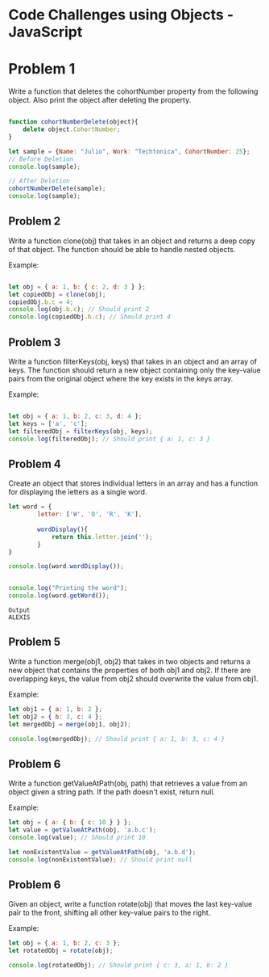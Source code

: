 # Code Challenges using Objects - JavaScript

# Problem 1

Write a function that deletes the cohortNumber property from the following object. Also print the object after deleting the property.

```javascript

function cohortNumberDelete(object){
    delete object.CohortNumber;
}

let sample = {Name: "Julio", Work: "Techtonica", CohortNumber: 25};
// Before Deletion
console.log(sample);

// After Deletion
cohortNumberDelete(sample);
console.log(sample);
```

## Problem 2

Write a function clone(obj) that takes in an object and returns a deep copy of that object. The function should be able to handle nested objects.

Example:

```javascript

let obj = { a: 1, b: { c: 2, d: 3 } };
let copiedObj = clone(obj);
copiedObj.b.c = 4;
console.log(obj.b.c); // Should print 2
console.log(copiedObj.b.c); // Should print 4
```

## Problem 3

Write a function filterKeys(obj, keys) that takes in an object and an array of keys. The function should return a new object containing only the key-value pairs from the original object where the key exists in the keys array.

Example:

```javascript

let obj = { a: 1, b: 2, c: 3, d: 4 };
let keys = ['a', 'c'];
let filteredObj = filterKeys(obj, keys);
console.log(filteredObj); // Should print { a: 1, c: 3 }
```

## Problem 4

Create an object that stores individual letters in an array and has a function for displaying the letters as a single word.

```javascript
let word = {
        letter: ['W', 'O', 'R', 'K'],
        
        wordDisplay(){
            return this.letter.join('');
        }
}

console.log(word.wordDisplay());


console.log("Printing the word");
console.log(word.getWord());
```

```
Output
ALEXIS
```

## Problem 5

Write a function merge(obj1, obj2) that takes in two objects and returns a new object that contains the properties of both obj1 and obj2. If there are overlapping keys, the value from obj2 should overwrite the value from obj1.

Example:

```javascript
let obj1 = { a: 1, b: 2 };
let obj2 = { b: 3, c: 4 };
let mergedObj = merge(obj1, obj2);

console.log(mergedObj); // Should print { a: 1, b: 3, c: 4 }
```

## Problem 6

Write a function getValueAtPath(obj, path) that retrieves a value from an object given a string path. If the path doesn't exist, return null.

Example:

```javascript
let obj = { a: { b: { c: 10 } } };
let value = getValueAtPath(obj, 'a.b.c');
console.log(value); // Should print 10

let nonExistentValue = getValueAtPath(obj, 'a.b.d');
console.log(nonExistentValue); // Should print null
```

## Problem 6

Given an object, write a function rotate(obj) that moves the last key-value pair to the front, shifting all other key-value pairs to the right.

Example:

```javascript
let obj = { a: 1, b: 2, c: 3 };
let rotatedObj = rotate(obj);

console.log(rotatedObj); // Should print { c: 3, a: 1, b: 2 }
```
